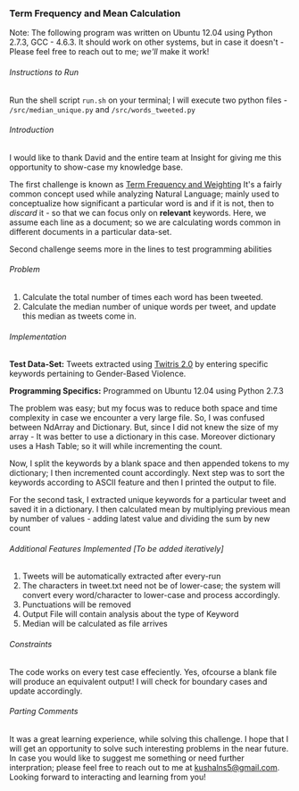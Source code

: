 ### Term Frequency and Mean Calculation
Note: The following program was written on Ubuntu 12.04 using Python 2.7.3, GCC - 4.6.3. It should work on other systems, but in case it doesn't - Please feel free to reach out to me; *we'll* make it work!

###### Instructions to Run

Run the shell script `run.sh` on your terminal; I will execute two python files - `/src/median_unique.py` and `/src/words_tweeted.py`

###### Introduction

I would like to thank David and the entire team at Insight for giving me this opportunity to show-case my knowledge base. 

The first challenge is known as [Term Frequency and Weighting](http://nlp.stanford.edu/IR-book/html/htmledition/term-frequency-and-weighting-1.html) It's a fairly common concept used while analyzing Natural Language; mainly used to conceptualize how significant a particular word is and if it is not, then to *discard* it - so that we can focus only on **relevant** keywords. Here, we assume each line as a document; so we are calculating words common in different documents in a particular data-set.

Second challenge seems more in the lines to test programming abilities

###### Problem

1. Calculate the total number of times each word has been tweeted.
2. Calculate the median number of unique words per tweet, and update this median as tweets come in.

###### Implementation

**Test Data-Set:** Tweets extracted using [Twitris 2.0](http://knoesis.org/projects/twitris) by entering specific keywords pertaining to Gender-Based Violence. 

**Programming Specifics:** Programmed on Ubuntu 12.04 using Python 2.7.3

The problem was easy; but my focus was to reduce both space and time complexity in case we encounter a very large file. So, I was confused between NdArray and Dictionary. But, since I did not knew the size of my array - It was better to use a dictionary in this case. Moreover dictionary uses a Hash Table; so it will while incrementing the count.

Now, I split the keywords by a blank space and then appended tokens to my dictionary; I then incremented count accordingly. Next step was to sort the keywords according to ASCII feature and then I printed the output to file. 

For the second task, I extracted unique keywords for a particular tweet and saved it in a dictionary. I then calculated mean by multiplying previous mean by number of values - adding latest value and dividing the sum by new count

###### Additional Features Implemented [To be added iteratively]

1. Tweets will be automatically extracted after every-run
2. The characters in tweet.txt need not be of lower-case; the system will convert every word/character to lower-case and process accordingly.
3. Punctuations will be removed
4. Output File will contain analysis about the type of Keyword
5. Median will be calculated as file arrives

###### Constraints

The code works on every test case effeciently. Yes, ofcourse a blank file will produce an equivalent output! 
I will check for boundary cases and update accordingly. 

###### Parting Comments

It was a great learning experience, while solving this challenge. I hope that I will get an opportunity to solve such interesting problems in the near future. In case you would like to suggest me something or need further interpration; please feel free to reach out to me at kushalns5@gmail.com. Looking forward to interacting and learning from you!
